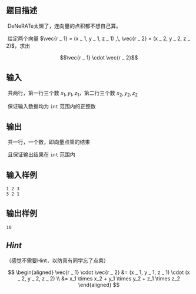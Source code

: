 ## 题目描述

​ DeNeRATe太懒了，连向量的点积都不想自己算。

​ 给定两个向量 $\vec{r _ 1} = (x _ 1, y _ 1, z _ 1)  ,\, \vec{r _ 2} = (x _ 2, y _ 2, z _ 2)$，求出

$$\vec{r _ 1} \cdot \vec{r _ 2}$$


## 输入

​ 共两行，第一行三个数 $x _ 1, y _ 1, z _ 1$，第二行三个数 $x _ 2, y _ 2, z _ 2$

​ 保证输入数据均为 `int` 范围内的正整数

## 输出

​ 共一行，一个数，即向量点乘的结果

​ 且保证输出结果在 `int` 范围内

## 输入样例

```
1 2 3
3 2 1
```

## 输出样例

```
10
```

## _Hint_

（感觉不需要Hint，以防真有同学忘了点乘）

$$
\begin{aligned}
\vec{r _ 1} \cdot \vec{r _ 2} &= (x _ 1, y _ 1, z _ 1) \cdot (x _ 2, y _ 2, z _ 2) \\ &= x_1 \times x_2 + y_1 \times y_2 + z_1 \times z_2
\end{aligned}
$$